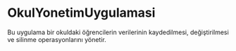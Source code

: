 # OkulYonetimUygulamasi

Bu uygulama bir okuldaki öğrencilerin verilerinin kaydedilmesi, değiştirilmesi ve silinme operasyonlarını yönetir.
